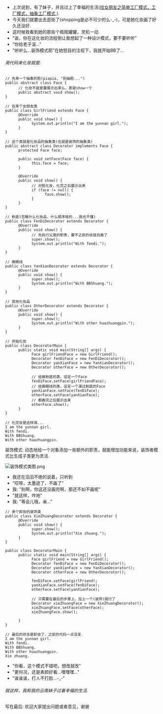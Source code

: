 * 上次说到，有了妹子，并且过上了幸福的生活([找女朋友之简单工厂模式，工厂模式，抽象工厂模式
](http://www.jianshu.com/p/3f824a91d73b)).
* 今天我们就要出去逛街了(shopping是必不可少的么-_-)，可是她化妆画了好久还没好.
* 这时候我看到她的那些个瓶瓶罐罐，灵机一动.
* "诶，你在这化妆的流程倒让我想起了一种设计模式，要不要听听"
* "你给老子滚..."
* "听听么...装饰模式耶"在她怒目的注视下，我就开始BB了...

######  用代码来化妆就是: 
```
// 先来一个抽象的脸(piapia, "别抽脸...")
public abstract class Face {
      // 化妆不就是要展示出来么，那就show一个
      public abstract void show();
}

```
```
// 在来个女朋友类
public class GirlFriend extends Face {
      @Override
      public void show() {
            System.out.println("I am the yunnan girl.");
      }
}
```
```
// 这个类就是化妆品的抽象类(也就是装饰的抽象类)
public abstract class Decorator implements Face {
      protected Face face;

      public void setFace(Face face) {
            this.face = face;
      }

      @Override
      public void show() {
            // 对脸化妆，化完之后展示出来
            if (face != null) {
                  face.show();
            }
      }
}
```
```
// 粉底(忽略什么化妆品，什么顺序啥的...我也不懂)
public class FenDiDecorator extends Decorator {
      @Override
      public void show() {
            // 先执行父类的职责，要不之前的妆就白画了
            super.show();
            System.out.println("With fendi.");
      }
}
```
```
// 画眼线
public class YanXianDecorator extends Decorator {
      @Override
      public void show() {
            super.show();
            System.out.println("With BBShuang.");
      }
}
```
```
// 其他化妆品
public class OtherDecorator extends Decorator {
      @Override
      public void show() {
            super.show();
            System.out.println("With other huazhuangpin.");
      }
}
```
```
// 开始化妆
public class DecoratorMain {
      public static void main(String[] args) {
            Face girlFriendFace = new GirlFriend();
            Decorator fenDiFace = new FenDiDecorator();
            Decorator yanXianFace = new YanXianDecorator();
            Decorator otherFace = new OtherDecorator();
            
            // 给画粉底的类，设定一个Face
            fenDiFace.setFace(girlFriendFace);
            // 给画眼线的类，设定一个滑过粉底的Face
            yanXianFace.setFace(fenDiFace);
            otherFace.setFace(yanXianFace);
            // 都画完之后展示出来
            otherFace.show();
      }
}

// 化完妆是这样滴...
I am the yunnan girl.
With fendi.
With BBShuang.
With other huazhuangpin.
```
> 
装饰模式: 动态地给一个对象添加一些额外的职责，就能增加功能来说，装饰者模式比生成子类更为灵活.

![装饰模式类图.png](http://upload-images.jianshu.io/upload_images/590988-263f04a1301a11a3.png?imageMogr2/auto-orient/strip%7CimageView2/2/w/1240)

* 我还在滔滔不绝的说着，只听到
* "哎呀，太墨迹了，不画了"
* 我: "别啊，你这还没画完啊，那还不如不画呢"
* "就这样，咋地"
* 我: "等会儿哦，亲..."

```
// 来个卸妆的装饰类
public class XieZhuangDecorator extends Decorator {
      @Override
      public void show() {
            super.show();
            System.out.println("Xie zhuang.");
      }
}
```
```
public class DecoratorMain {
      public static void main(String[] args) {
            Face girlFriend = new GirlFriend();
            Decorator fenDiFace = new FenDiDecorator();
            Decorator yanXianFace = new YanXianDecorator();
            Decorator otherFace = new OtherDecorator();
            
            fenDiFace.setFace(girlFriend);
            yanXianFace.setFace(fenDiFace);
            otherFace.setFace(yanXianFace);

            // 只需要在最后的步骤上，加上一个(装饰)就行了
            Decorator xieZhuangFace = new XieZhuangDecorator();
            xieZhuangFace.setFace(otherFace);
            xieZhuangFace.show();

      }
}

// 最后的状态是卸妆了，之前的代码一点没变. 
I am the yunnan girl.
With fendi.
With BBShuang.
With other huazhuangpin.
Xie zhuang.
```

* "你看，这个模式不错吧，想改就改"
* "更何况，还是素颜好看...嘿嘿嘿..."
* "诶诶诶，打人不打脸...-_-"

###### 就这样，我和我的云南妹子过着幸福的生活.

> 
写在最后: 欢迎大家提出问题或者意见，谢谢


